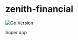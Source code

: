 # zenith-financial

[![Go Version](https://img.shields.io/badge/Go-1.24+-blue.svg)](https://golang.org/dl/)


Super app

